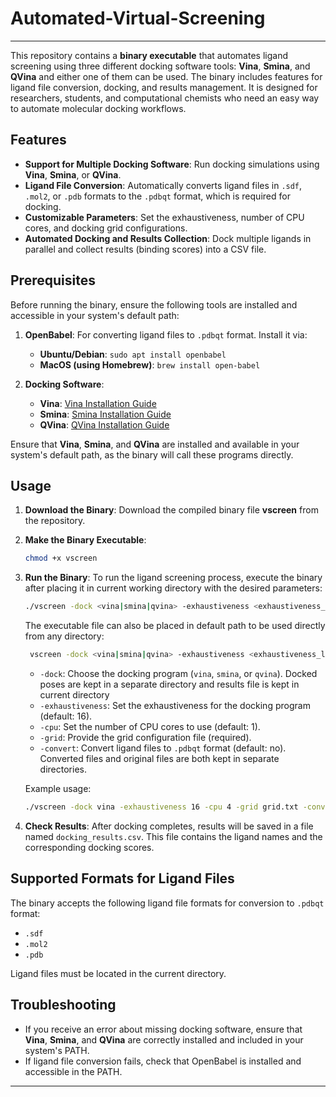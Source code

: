 # Automated-Virtual-Screening

---

This repository contains a **binary executable** that automates ligand screening using three different docking software tools: **Vina**, **Smina**, and **QVina** and either one of them can be used. The binary includes features for ligand file conversion, docking, and results management. It is designed for researchers, students, and computational chemists who need an easy way to automate molecular docking workflows.

## Features

- **Support for Multiple Docking Software**: Run docking simulations using **Vina**, **Smina**, or **QVina**.
- **Ligand File Conversion**: Automatically converts ligand files in `.sdf`, `.mol2`, or `.pdb` formats to the `.pdbqt` format, which is required for docking.
- **Customizable Parameters**: Set the exhaustiveness, number of CPU cores, and docking grid configurations.
- **Automated Docking and Results Collection**: Dock multiple ligands in parallel and collect results (binding scores) into a CSV file.

## Prerequisites

Before running the binary, ensure the following tools are installed and accessible in your system's default path:

1. **OpenBabel**: For converting ligand files to `.pdbqt` format. Install it via:
   - **Ubuntu/Debian**: `sudo apt install openbabel`
   - **MacOS (using Homebrew)**: `brew install open-babel`

2. **Docking Software**:
   - **Vina**: [Vina Installation Guide](https://vina.scripps.edu/downloads/)
   - **Smina**: [Smina Installation Guide](https://sourceforge.net/projects/smina/)
   - **QVina**: [QVina Installation Guide](https://qvina.github.io/)

Ensure that **Vina**, **Smina**, and **QVina** are installed and available in your system's default path, as the binary will call these programs directly.

## Usage

1. **Download the Binary**: Download the compiled binary file **vscreen** from the repository.

2. **Make the Binary Executable**:
   ```bash
   chmod +x vscreen
   ```

3. **Run the Binary**:
   To run the ligand screening process, execute the binary after placing it in current working directory with the desired parameters:
   ```bash
   ./vscreen -dock <vina|smina|qvina> -exhaustiveness <exhaustiveness_level> -cpu <cpu_cores> -grid <grid_file> -convert <yes|no>
   ```
   The executable file can also be placed in default path to be used directly from any directory:
   ```bash
    vscreen -dock <vina|smina|qvina> -exhaustiveness <exhaustiveness_level> -cpu <cpu_cores> -grid <grid_file> -convert <yes|no>
   ```

   - `-dock`: Choose the docking program (`vina`, `smina`, or `qvina`). Docked poses are kept in a separate directory and results file is kept in current directory
   - `-exhaustiveness`: Set the exhaustiveness for the docking program (default: 16).
   - `-cpu`: Set the number of CPU cores to use (default: 1).
   - `-grid`: Provide the grid configuration file (required).
   - `-convert`: Convert ligand files to `.pdbqt` format (default: no). Converted files and original files are both kept in separate directories.

   Example usage:
   ```bash
   ./vscreen -dock vina -exhaustiveness 16 -cpu 4 -grid grid.txt -convert yes
   ```

5. **Check Results**: After docking completes, results will be saved in a file named `docking_results.csv`. This file contains the ligand names and the corresponding docking scores.

## Supported Formats for Ligand Files

The binary accepts the following ligand file formats for conversion to `.pdbqt` format:
- `.sdf`
- `.mol2`
- `.pdb`

Ligand files must be located in the current directory.
## Troubleshooting

- If you receive an error about missing docking software, ensure that **Vina**, **Smina**, and **QVina** are correctly installed and included in your system's PATH.
- If ligand file conversion fails, check that OpenBabel is installed and accessible in the PATH.

---
